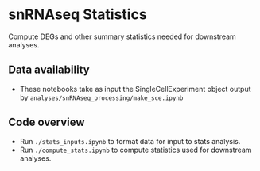 
# snRNAseq Statistics
Compute DEGs and other summary statistics needed for downstream analyses.

## Data availability
- These notebooks take as input the SingleCellExperiment object output by `analyses/snRNAseq_processing/make_sce.ipynb`
  
## Code overview

- Run `./stats_inputs.ipynb` to format data for input to stats analysis.
- Run `./compute_stats.ipynb` to compute statistics used for downstream analyses.
